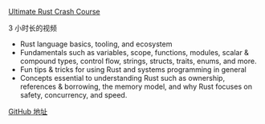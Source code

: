[Ultimate Rust Crash Course](https://www.udemy.com/course/ultimate-rust-crash-course/)

3 小时长的视频

- Rust language basics, tooling, and ecosystem
- Fundamentals such as variables, scope, functions, modules, scalar & compound types, control flow, strings, structs, traits, enums, and more.
- Fun tips & tricks for using Rust and systems programming in general
- Concepts essential to understanding Rust such as ownership, references & borrowing, the memory model, and why Rust focuses on safety, concurrency, and speed.

[GitHub 地址](https://github.com/CleanCut/ultimate_rust_crash_course)
